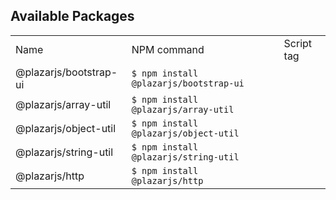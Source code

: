 ## Available Packages

<table>
  <tbody>
    <tr>
      <td>Name</td>
      <td>NPM command</td>
      <td>Script tag</td>
    </tr>  
    <tr>
      <td>
        @plazarjs/bootstrap-ui
      </td>
      <td>
        <code>$ npm install @plazarjs/bootstrap-ui</code>
      </td>
      <td>
        <code><script src="https://cdn.jsdelivr.net/npm/@plazarjs/bootstrap-ui/dist/bootstrap-ui.min.js"></script></code>
      </td>
    </tr>
    <tr>
      <td>
        @plazarjs/array-util
      </td>
      <td>
        <code>$ npm install @plazarjs/array-util</code>
      </td>
      <td>
        <code><script src="https://cdn.jsdelivr.net/npm/@plazarjs/array-util/dist/array-util.min.js"></script></code>
      </td>
    </tr>
    <tr>
      <td>
        @plazarjs/object-util
      </td>
      <td>
        <code>$ npm install @plazarjs/object-util</code>
      </td>
      <td>
        <code><script src="https://cdn.jsdelivr.net/npm/@plazarjs/object-util/dist/object-util.min.js"></script></code>
      </td>
    </tr>
    <tr>
      <td>
        @plazarjs/string-util
      </td>
      <td>
        <code>$ npm install @plazarjs/string-util</code>
      </td>
      <td>
        <code><script src="https://cdn.jsdelivr.net/npm/@plazarjs/string-util/dist/string-util.min.js"></script></code>
      </td>
    </tr>
      <tr>
      <td>
        @plazarjs/http
      </td>
      <td>
        <code>$ npm install @plazarjs/http</code>
      </td>
      <td>
        <code><script src="https://cdn.jsdelivr.net/npm/@plazarjs/http/dist/http.min.js"></script></code>
      </td>
    </tr> 
  </tbody>
</table>